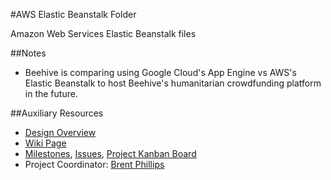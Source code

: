 #AWS Elastic Beanstalk Folder

Amazon Web Services Elastic Beanstalk files

##Notes

- Beehive is comparing using Google Cloud's App Engine vs AWS's Elastic Beanstalk to host Beehive's humanitarian crowdfunding platform in the future.

##Auxiliary Resources

- [Design Overview](https://github.com/BeehiveNGO/Auxiliary/blob/master/design_specifications/test_apps_design_overview.md)
- [Wiki Page](https://github.com/BeehiveNGO/Beehive/wiki/Test-Apps)
- [Milestones](https://github.com/BeehiveNGO/Beehive/milestones), [Issues](https://github.com/BeehiveNGO/Beehive/issues), [Project Kanban Board](https://github.com/BeehiveNGO/Beehive/projects/7)
- Project Coordinator: [Brent Phillips](https://github.com/Brentophillips)
